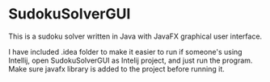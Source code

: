 # SudokuSolverGUI
This is a sudoku solver written in Java with JavaFX graphical user interface.

I have included .idea folder to make it easier to run if someone's using Intellij, open SudokuSolverGUI as Intelij project, and just run the program. Make sure javafx library is added to the project before running it.
